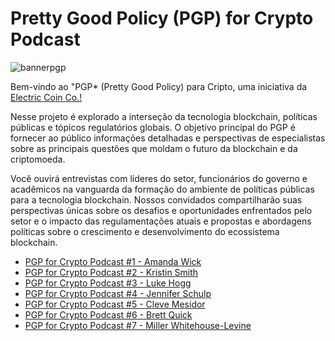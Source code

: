 
# Pretty Good Policy (PGP) for Crypto Podcast

![bannerpgp](https://user-images.githubusercontent.com/81990132/221758326-06cea3f5-4c9e-4466-b9ee-73854628a6aa.png)

Bem-vindo ao "PGP* (Pretty Good Policy) para Cripto, uma iniciativa da [Electric Coin Co.!](https://electriccoin.co/)

Nesse projeto é explorado a interseção da tecnologia blockchain, políticas públicas e tópicos regulatórios globais. O objetivo principal do PGP é fornecer ao público informações detalhadas e perspectivas de especialistas sobre as principais questões que moldam o futuro da blockchain e da criptomoeda.

Você ouvirá entrevistas com líderes do setor, funcionários do governo e acadêmicos na vanguarda da formação do ambiente de políticas públicas para a tecnologia blockchain. Nossos convidados compartilharão suas perspectivas únicas sobre os desafios e oportunidades enfrentados pelo setor e o impacto das regulamentações atuais e propostas e abordagens políticas sobre o crescimento e desenvolvimento do ecossistema blockchain.


* [PGP for Crypto Podcast #1 - Amanda Wick](https://www.youtube.com/watch?v=m7tvz-U1kJU)
* [PGP for Crypto Podcast #2 - Kristin Smith](https://www.youtube.com/watch?v=fpT-f82Wzc8)
* [PGP for Crypto Podcast #3 - Luke Hogg](https://www.youtube.com/watch?v=467EFsIx4yg)
* [PGP for Crypto Podcast #4 - Jennifer Schulp](https://www.youtube.com/watch?v=Cgnye-QYV7Q)
* [PGP for Crypto Podcast #5 - Cleve Mesidor](https://www.youtube.com/watch?v=sS35aykvf6E)
* [PGP for Crypto Podcast #6 - Brett Quick](https://www.youtube.com/watch?v=im0sXlnaGmU)
* [PGP for Crypto Podcast #7 - Miller Whitehouse-Levine](https://www.youtube.com/watch?v=-utatp0lK6s)


